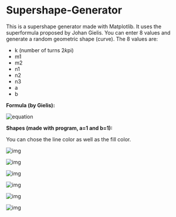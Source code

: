 # Supershape-Generator

This is a supershape generator made with Matplotlib. It uses the superformula proposed by Johan Gielis. 
You can enter 8 values and generate a random geometric shape (curve). The 8 values are:
- k (number of turns 2*k*pi)
- m1
- m2
- n1
- n2
- n3
- a
- b

<b>Formula (by Gielis):</b> 

![equation](https://wikimedia.org/api/rest_v1/media/math/render/svg/8071dcb3a49044816f7885114c2335d805d7ad30)




<b>Shapes (made with program, a=1 and b=1): </b>

You can chose the line color as well as the fill color.

![img](https://imgur.com/9VUoZxR.png)

![img](https://imgur.com/fZaTd4G.png)

![img](https://imgur.com/hjLHw4M.png)

![img](https://imgur.com/HCIufb8.png)

![img](https://imgur.com/QSs37YJ.png)

![img](https://imgur.com/FjQr2qO.png)
